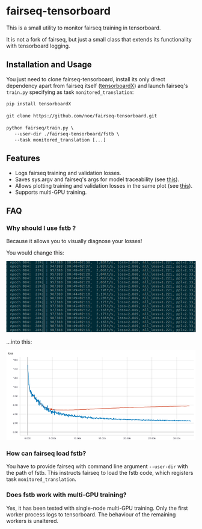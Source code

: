 # fairseq-tensorboard

This is a small utility to monitor fairseq training in tensorboard.

It is not a fork of fairseq, but just a small class that extends its
functionality with tensorboard logging.

## Installation and Usage

You just need to clone fairseq-tensorboard, install its only direct dependency
apart from fairseq itself
([tensorboardX](https://github.com/lanpa/tensorboardX)) and launch
fairseq's `train.py` specifying as task `monitored_translation`:

```
pip install tensorboardX

git clone https://github.com/noe/fairseq-tensorboard.git

python fairseq/train.py \
   --user-dir ./fairseq-tensorboard/fstb \
   --task monitored_translation [...]
```

## Features

- Logs fairseq training and validation losses.
- Saves sys.argv and fairseq's args for model traceability
  (see [this](https://twitter.com/Thom_Wolf/status/1106300583835766786)).
- Allows plotting training and validation losses in the same plot
  (see [this](https://github.com/tensorflow/tensorflow/issues/7089#issuecomment-295857875)).
- Supports multi-GPU training.

## FAQ

### Why should I use fstb ?

Because it allows you to visually diagnose your losses!

You would change this:

![Obscure terminal logs](pics/terminal.png)

...into this:

![Intuitive tensorboard plot](pics/tb.png)


### How can fairseq load fstb?

You have to provide fairseq with command line argument `--user-dir` with
the path of fstb. This instructs fairseq to load the fstb code, which
registers task `monitored_translation`.

### Does fstb work with multi-GPU training?

Yes, it has been tested with single-node multi-GPU training. Only the
first worker process logs to tensorboard. The behaviour of the
remaining workers is unaltered.
